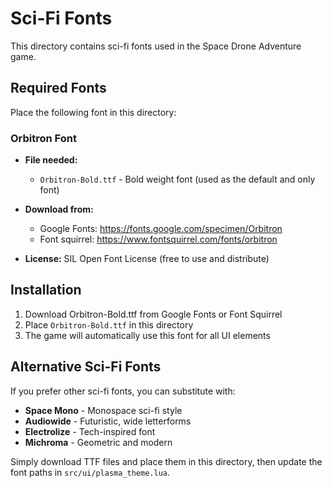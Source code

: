 # Sci-Fi Fonts

This directory contains sci-fi fonts used in the Space Drone Adventure game.

## Required Fonts

Place the following font in this directory:

### Orbitron Font
- **File needed:**
  - `Orbitron-Bold.ttf` - Bold weight font (used as the default and only font)

- **Download from:**
  - Google Fonts: https://fonts.google.com/specimen/Orbitron
  - Font squirrel: https://www.fontsquirrel.com/fonts/orbitron

- **License:** SIL Open Font License (free to use and distribute)

## Installation

1. Download Orbitron-Bold.ttf from Google Fonts or Font Squirrel
2. Place `Orbitron-Bold.ttf` in this directory
3. The game will automatically use this font for all UI elements

## Alternative Sci-Fi Fonts

If you prefer other sci-fi fonts, you can substitute with:
- **Space Mono** - Monospace sci-fi style
- **Audiowide** - Futuristic, wide letterforms
- **Electrolize** - Tech-inspired font
- **Michroma** - Geometric and modern

Simply download TTF files and place them in this directory, then update the font paths in `src/ui/plasma_theme.lua`.
